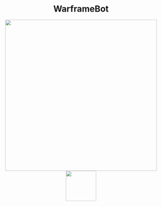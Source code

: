 <div id="header" align="center">
  <h1>WarframeBot</h1>
</div>

<div id="header" align="center">
  <img src=""https://giphy.com/gifs/art-pixel-tech-Tz30dcgKE3GCTYpxol" width="500" height="500"/>
</div>


<div id="header" align="center">
  <img src="https://media.giphy.com/media/M9gbBd9nbDrOTu1Mqx/giphy.gif" width="100"/>
</div>
